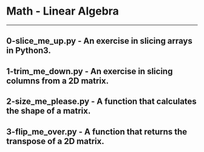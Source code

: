 # Math - Linear Algebra
----------
## 0-slice_me_up.py - An exercise in slicing arrays in Python3.

## 1-trim_me_down.py - An exercise in slicing columns from a 2D matrix.

## 2-size_me_please.py - A function that calculates the shape of a matrix.

## 3-flip_me_over.py - A function that returns the transpose of a 2D matrix.
